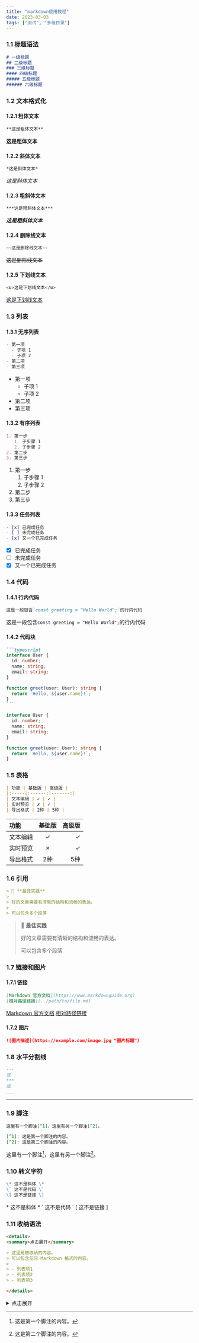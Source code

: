 ```yaml
---
title: "markdown使用教程"
date: 2023-03-03
tags: ["测试", "多级目录"]
---
```

### 1.1 标题语法

```markdown
# 一级标题
## 二级标题
### 三级标题
#### 四级标题
##### 五级标题
###### 六级标题
```

### 1.2 文本格式化

#### 1.2.1 粗体文本

```markdown
**这是粗体文本**
```

**这是粗体文本**

#### 1.2.2 斜体文本

```markdown
*这是斜体文本*
```

*这是斜体文本*

#### 1.2.3 粗斜体文本

```markdown
***这是粗斜体文本***
```

***这是粗斜体文本***

#### 1.2.4 删除线文本

```markdown
~~这是删除线文本~~
```

~~这是删除线文本~~

#### 1.2.5 下划线文本

```markdown
<u>这是下划线文本</u>
```

<u>这是下划线文本</u>

### 1.3 列表

#### 1.3.1 无序列表

```markdown
- 第一项
  - 子项 1
  - 子项 2
- 第二项
- 第三项
```

- 第一项
  - 子项 1
  - 子项 2
- 第二项
- 第三项

#### 1.3.2 有序列表

```markdown
1. 第一步
   1. 子步骤 1
   2. 子步骤 2
2. 第二步
3. 第三步
```

1. 第一步
   1. 子步骤 1
   2. 子步骤 2
2. 第二步
3. 第三步

#### 1.3.3 任务列表

```markdown
- [x] 已完成任务
- [ ] 未完成任务
- [x] 又一个已完成任务
```

- [x] 已完成任务
- [ ] 未完成任务
- [x] 又一个已完成任务

### 1.4 代码

#### 1.4.1 行内代码

```markdown
这是一段包含`const greeting = "Hello World";`的行内代码
```

这是一段包含`const greeting = "Hello World";`的行内代码

#### 1.4.2 代码块

````markdown
```typescript
interface User {
  id: number;
  name: string;
  email: string;
}

function greet(user: User): string {
  return `Hello, ${user.name}!`;
}
```
````

```typescript
interface User {
  id: number;
  name: string;
  email: string;
}

function greet(user: User): string {
  return `Hello, ${user.name}!`;
}
```

### 1.5 表格

```markdown
| 功能 | 基础版 | 高级版 |
|:-----|:------:|-------:|
| 文本编辑 | ✓ | ✓ |
| 实时预览 | ✗ | ✓ |
| 导出格式 | 2种 | 5种 |
```

| 功能 | 基础版 | 高级版 |
|:-----|:------:|-------:|
| 文本编辑 | ✓ | ✓ |
| 实时预览 | ✗ | ✓ |
| 导出格式 | 2种 | 5种 |

### 1.6 引用

```markdown
> 📌 **最佳实践**
> 
> 好的文章需要有清晰的结构和流畅的表达。
> 
> 可以包含多个段落
```

> 📌 **最佳实践**
> 
> 好的文章需要有清晰的结构和流畅的表达。
> 
> 可以包含多个段落

### 1.7 链接和图片

#### 1.7.1 链接

```markdown
[Markdown 官方文档](https://www.markdownguide.org)
[相对路径链接](../path/to/file.md)
```

[Markdown 官方文档](https://www.markdownguide.org)
[相对路径链接](../path/to/file.md)

#### 1.7.2 图片

```markdown
![图片描述](https://example.com/image.jpg "图片标题")
```

### 1.8 水平分割线

```markdown
---
或
***
或
___
```

---

### 1.9 脚注

```markdown
这里有一个脚注[^1]，这里有另一个脚注[^2]。

[^1]: 这是第一个脚注的内容。
[^2]: 这是第二个脚注的内容。
```

这里有一个脚注[^1]，这里有另一个脚注[^2]。

[^1]: 这是第一个脚注的内容。
[^2]: 这是第二个脚注的内容。

### 1.10 转义字符

```markdown
\* 这不是斜体 \*
\` 这不是代码 \`
\[ 这不是链接 \]
```

\* 这不是斜体 \*
\` 这不是代码 \`
\[ 这不是链接 \]

### 1.11 收纳语法

```markdown
<details>
<summary>点击展开</summary>

> 这里是被收纳的内容。
> 可以包含任何 Markdown 格式的内容。
> 
> - 列表项1
> - 列表项2
> - 列表项3

</details>
```

<details>
<summary>点击展开</summary>

> 这里是被收纳的内容。
> 可以包含任何 Markdown 格式的内容。
> 
> - 列表项1
> - 列表项2
> - 列表项3

</details>